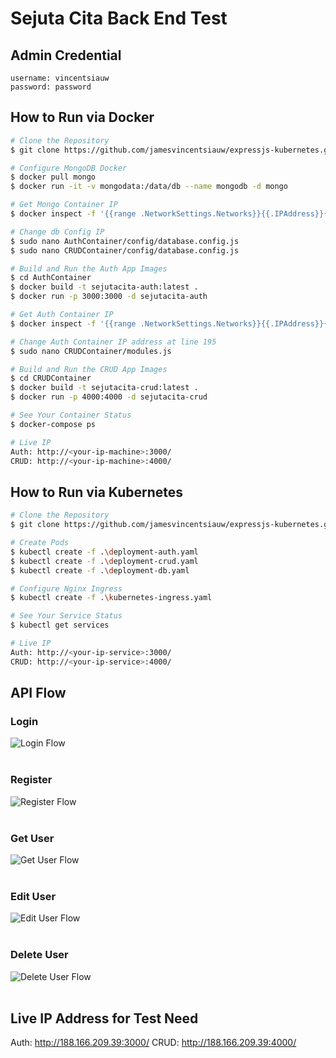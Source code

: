 # Sejuta Cita Back End Test

## Admin Credential
```
username: vincentsiauw
password: password
```

## How to Run via Docker
``` bash
# Clone the Repository
$ git clone https://github.com/jamesvincentsiauw/expressjs-kubernetes.git

# Configure MongoDB Docker
$ docker pull mongo
$ docker run -it -v mongodata:/data/db --name mongodb -d mongo

# Get Mongo Container IP
$ docker inspect -f '{{range .NetworkSettings.Networks}}{{.IPAddress}}{{end}}' <mongo-container-id>

# Change db Config IP
$ sudo nano AuthContainer/config/database.config.js
$ sudo nano CRUDContainer/config/database.config.js

# Build and Run the Auth App Images
$ cd AuthContainer
$ docker build -t sejutacita-auth:latest .
$ docker run -p 3000:3000 -d sejutacita-auth

# Get Auth Container IP
$ docker inspect -f '{{range .NetworkSettings.Networks}}{{.IPAddress}}{{end}}' <auth-container-id>

# Change Auth Container IP address at line 195
$ sudo nano CRUDContainer/modules.js

# Build and Run the CRUD App Images
$ cd CRUDContainer
$ docker build -t sejutacita-crud:latest .
$ docker run -p 4000:4000 -d sejutacita-crud

# See Your Container Status
$ docker-compose ps

# Live IP
Auth: http://<your-ip-machine>:3000/
CRUD: http://<your-ip-machine>:4000/
```
## How to Run via Kubernetes
``` bash
# Clone the Repository
$ git clone https://github.com/jamesvincentsiauw/expressjs-kubernetes.git

# Create Pods
$ kubectl create -f .\deployment-auth.yaml
$ kubectl create -f .\deployment-crud.yaml
$ kubectl create -f .\deployment-db.yaml

# Configure Nginx Ingress
$ kubectl create -f .\kubernetes-ingress.yaml

# See Your Service Status
$ kubectl get services

# Live IP
Auth: http://<your-ip-service>:3000/
CRUD: http://<your-ip-service>:4000/
```

## API Flow
### Login 
![Login Flow](/Documents/login_scheme.png "Login Flow")
<br><br>

### Register
![Register Flow](/Documents/register_scheme.png "Register Flow")
<br><br>

### Get User
![Get User Flow](/Documents/get_scheme.png "Get User Flow")
<br><br>

### Edit User
![Edit User Flow](/Documents/edit_scheme.png "Edit User Flow")
<br><br>

### Delete User
![Delete User Flow](/Documents/delete_scheme.png "Delete User Flow")
<br><br>

## Live IP Address for Test Need
Auth: http://188.166.209.39:3000/
CRUD: http://188.166.209.39:4000/